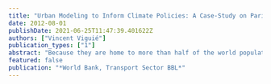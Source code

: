 ```yaml
---
title: "Urban Modeling to Inform Climate Policies: A Case-Study on Paris Urban Area"
date: 2012-08-01
publishDate: 2021-06-25T11:47:39.401622Z
authors: ["Vincent Viguié"]
publication_types: ["1"]
abstract: "Because they are home to more than half of the world population, and because most of the world economic activity takes place within them, cities are at the forefront of global environmental issues. Land use planning, urban transport and housing policies are now recognized as major tools for the reduction of both greenhouse gases emissions and vulnerability to climate change impacts. So far, however, how to use these tools efficiently remains unclear. At least three main difficulties explain this, and play a key role in urban climate policies analysis. First, urban climate policies are also not developed or implemented in a vacuum; they interact with other policy goals, such as economic competitiveness or social issues, giving rise to both synergies and conflicts. Second, inertia is a key factor when designing optimal climate policies: structural modifications in cities occur slowly over a long time horizon. Some immediate actions are required if cities are to be adapted to a different climate or to help reduce greenhouse gases emissions within a few decades. Third, the evolution of a city depends on several external factors, on which local policy-makers do not generally have much influence: demographic, socio-economic, cultural, political and technological changes will play a major role. Models to help policy makers to deal with the associated uncertainties have been developed at CIRED. Vincent Viguie will illustrate the benefits of such tools with the application to the Paris area."
featured: false
publication: "*World Bank, Transport Sector BBL*"
---
```


